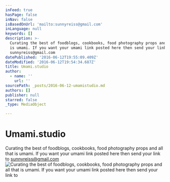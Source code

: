 ```yaml
---
inFeed: true
hasPage: false
inNav: false
isBasedOnUrl: 'mailto:sunnyreiss@gmail.com'
inLanguage: null
keywords: []
description: >-
  Curating the best of foodblogs, cookbooks, food photography props and all that
  is umami. If you want your umami link posted here then send your link to
  sunnyreiss@gmail.com
datePublished: '2016-06-12T19:55:09.409Z'
dateModified: '2016-06-12T19:54:34.687Z'
title: Umami.studio
author:
  - name: ''
    url: ''
sourcePath: _posts/2016-06-12-umamistudio.md
authors: []
publisher: null
starred: false
_type: MediaObject

---
```

# Umami.studio

Curating the best of foodblogs, cookbooks, food photography props and all that is umami. If you want your umami link posted here then send your link to sunnyreiss@gmail.com
![Curating the best of foodblogs, cookbooks, food photography props and all that is umami. If you want your umami link posted here then send your link to](https://the-grid-user-content.s3-us-west-2.amazonaws.com/412b284f-a6a2-4ca3-b79b-45e9555f1044.jpg)